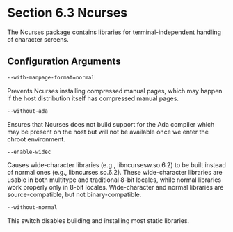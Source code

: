 # Section 6.3 Ncurses

The Ncurses package contains libraries for terminal-independent handling of
character screens.

## Configuration Arguments
```bash
--with-manpage-format=normal
```
Prevents Ncurses installing compressed manual pages, which may happen if the
host distribution itself has compressed manual pages.
```bash
--without-ada
```
Ensures that Ncurses does not build support for the Ada compiler which may be
present on the host but will not be available once we enter the chroot
environment.
```bash
--enable-widec
```
Causes wide-character libraries (e.g., libncursesw.so.6.2) to be built instead
of normal ones (e.g., libncurses.so.6.2). These wide-character libraries are
usable in both multitype and traditional 8-bit locales, while normal libraries
work properly only in 8-bit locales. Wide-character and normal libraries are
source-compatible, but not binary-compatible.
```bash
--without-normal
```
This switch disables building and installing most static libraries.
